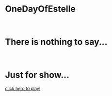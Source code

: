 # OneDayOfEstelle
 
# There is nothing to say...
 
# Just for show...

<a href='https://yanghaomine4ever.github.io/OneDayOfEstelle/'>click hero to play!</a>
